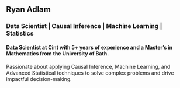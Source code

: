 ## Ryan Adlam

### Data Scientist | Causal Inference | Machine Learning | Statistics

#### Data Scientist at Cint with 5+ years of experience and a Master’s in Mathematics from the University of Bath.

Passionate about applying Causal Inference, Machine Learning, and Advanced Statistical techniques to solve complex problems and drive impactful decision-making.
